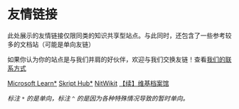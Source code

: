 # 友情链接

此处展示的友情链接仅限同类的知识共享型站点。与此同时，还包含了一些参考较多的文档站（可能是单向友链）

如果你认为你的站点是与我们并肩的好伙伴，欢迎与我们交换友链！查看[我们的联系方式](/zhCN/guide/contact)

<div class="exlinks" style="margin-top: .8rem;">
    <a class="bitter exlink" target="_blank" href="https://learn.microsoft.com/" title="微软官方文档">Microsoft Learn*</a>
    <a class="bitter exlink" target="_blank" href="https://skripthub.net/" title="第三方Skript文档">Skript Hub*</a>
    <a class="bitter exlink" target="_blank" href="https://yizhan.wiki/NitWikit/" title="笨蛋 MC 开服教程">NitWikit</a>
    <a class="bitter exlink" target="_blank" href="https://snowcutieowo.github.io/" title="SnowCutie 插件文档翻译合集 《Continue》">【续】维基档案馆</a>
</div>



*标注 `*` 的是单向，标注 `^` 的是因为各种特殊情况导致的暂时单向。*
